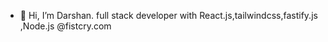 - 👋 Hi, I’m Darshan.
 full stack developer with React.js,tailwindcss,fastify.js ,Node.js
 @fistcry.com
